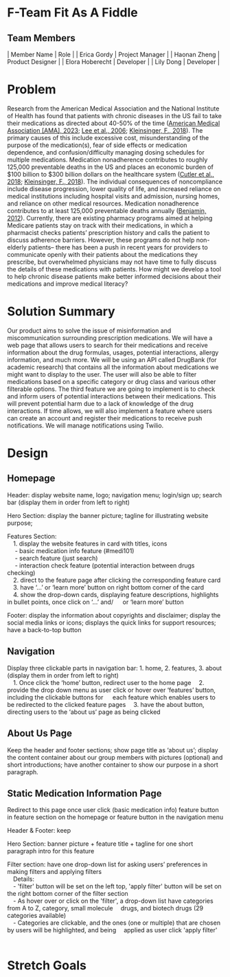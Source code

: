 # F-Team Fit As A Fiddle

## Team Members  
| Member Name | Role | 
| Erica Gordy | Project Manager |
| Haonan Zheng | Product Designer |
| Elora Hoberecht | Developer |
| Lily Dong | Developer | 

# Problem
Research from the American Medical Association and the National Institute of Health has found that patients with chronic diseases in the US fail to take their medications as directed about 40-50% of the time ([American Medical Association [AMA], 2023](https://www.ama-assn.org/delivering-care/patient-support-advocacy/8-reasons-patients-dont-take-their-medications#:~:text=Medication%20nonadherence%E2%80%94when%20patients%20don,for%20patients%20with%20chronic%20disease.); [Lee et al., 2006](https://jamanetwork.com/journals/jama/article-abstract/204402); [Kleinsinger, F., 2018](https://www.ncbi.nlm.nih.gov/pmc/articles/PMC6045499/)). The primary causes of this include excessive cost, misunderstanding of the purpose of the medication(s), fear of side effects or medication dependence, and confusion/difficulty managing dosing schedules for multiple medications. Medication nonadherence contributes to roughly 125,000 preventable deaths in the US and places an economic burden of $100 billion to $300 billion dollars on the healthcare system ([Cutler et al., 2018](https://pubmed.ncbi.nlm.nih.gov/29358417/); [Kleinsinger, F., 2018](https://www.ncbi.nlm.nih.gov/pmc/articles/PMC6045499/)). The individual consequences of noncompliance include disease progression, lower quality of life, and increased reliance on medical institutions including hospital visits and admission, nursing homes, and reliance on other medical resources. Medication nonadherence contributes to at least 125,000 preventable deaths annually ([Benjamin, 2012](https://www.ncbi.nlm.nih.gov/pmc/articles/PMC3234383/)). Currently, there are existing pharmacy programs aimed at helping Medicare patients stay on track with their medications, in which a pharmacist checks patients’ prescription history and calls the patient to discuss adherence barriers. However, these programs do not help non-elderly patients– there has been a push in recent years for providers to communicate openly with their patients about the medications they prescribe, but overwhelmed physicians may not have time to fully discuss the details of these medications with patients. How might we develop a tool to help chronic disease patients make better informed decisions about their medications and improve medical literacy?

# Solution Summary
Our product aims to solve the issue of misinformation and miscommunication surrounding prescription medications. We will have a web page that allows users to search for their medications and receive information about the drug formulas, usages, potential interactions, allergy information, and much more. We will be using an API called DrugBank (for academic research) that contains all the information about medications we might want to display to the user. The user will also be able to filter medications based on a specific category or drug class and various other filterable options. The third feature we are going to implement is to check and inform users of potential interactions between their medications. This will prevent potential harm due to a lack of knowledge of the drug interactions. If time allows, we will also implement a feature where users can create an account and register their medications to receive push notifications. We will manage notifications using Twilio. 

# Design 
## Homepage

Header: display website name, logo; navigation menu; login/sign up; search bar (display them in order from left to right)  

Hero Section: display the banner picture; tagline for illustrating website purpose;  

Features Section:  
&ensp;&ensp;1. display the website features in card with titles, icons  
&ensp;&ensp;	- basic medication info feature (#medi101)  
&ensp;&ensp;	- search feature (just search)  
&ensp;&ensp;	- interaction check feature (potential interaction between drugs checking)  
&ensp;&ensp;2. direct to the feature page after clicking the corresponding feature card  
&ensp;&ensp;3. have ‘...’ or ‘learn more’ button on right bottom corner of the card  
&ensp;&ensp;4. show the drop-down cards, displaying feature descriptions, highlights  in bullet points, once click on ‘...’ and/
&ensp;&ensp;    or ‘learn more’ button  

Footer: display the information about copyrights and disclaimer; display the social media links or icons; displays the quick links for support resources; have a back-to-top button  

## Navigation  
Display three clickable parts in navigation bar: 1. home, 2. features, 3. about (display them in order from left to right)  
&ensp;&ensp;1. Once click the ‘home’ button, redirect user to the home page
&ensp;&ensp;2. provide the drop down menu as user click or hover over ‘features’ button, including the clickable buttons for 
&ensp;&ensp; each feature which enables users to be redirected to the clicked feature pages
&ensp;&ensp;3. have the about button, directing users to the ‘about us’ page as being clicked

## About Us Page  
Keep the header and footer sections; show page title as ‘about us’; display the content container about our group members with pictures (optional) and short introductions; have another container to show our purpose in a short paragraph.  

## Static Medication Information Page
Redirect to this page once user click (basic medication info) feature button in feature section on the homepage or feature button in the navigation menu  

Header & Footer: keep  

Hero Section: banner picture + feature title + tagline for one short paragraph intro for this feature  

Filter section: have one drop-down list for asking users’ preferences in making filters and  applying filters  
&ensp;&ensp;Details:  
&ensp;&ensp;- 'filter' button will be set on the left top, 'apply filter' button will be set on the right 
bottom corner of the filter section  
&ensp;&ensp;- As hover over or click on the 'filter', a drop-down list have categories from A to Z, category, small molecule 
&ensp;&ensp;drugs, and biotech drugs (29 categories available)  
&ensp;&ensp;- Categories are clickable, and the ones (one or multiple) that are chosen by users will be  highlighted, and being 
&ensp;&ensp;applied as user click 'apply filter'  
&ensp;
&ensp;
&ensp;&ensp;

# Stretch Goals

